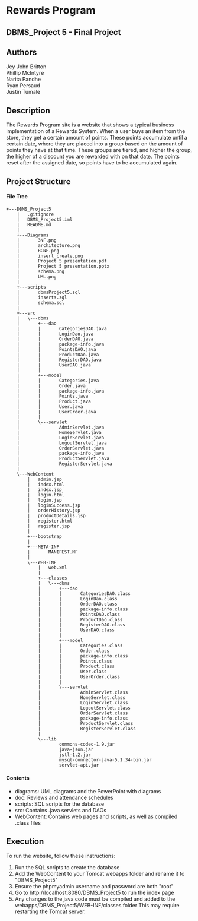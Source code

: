 # Rewards Program
## DBMS_Project 5 - Final Project

## Authors

Jey John Britton  
Phillip McIntyre  
Narita Pandhe  
Ryan Persaud  
Justin Tumale  

## Description

The Rewards Program site is a website that shows a typical business
implementation of a Rewards System. When a user buys an item from
the store, they get a certain amount of points. These points accumulate
until a certain date, where they are placed into a group based on the
amount of points they have at that time. These groups are tiered, and 
higher the group, the higher of a discount you are rewarded with on that
date. The points reset after the assigned date, so points have to be 
accumulated again.

## Project Structure
#### File Tree
```
+---DBMS_Project5
	|   .gitignore
	|   DBMS_Project5.iml
	|   README.md
	|   
	+---Diagrams
	|       3NF.png
	|       architecture.png
	|       BCNF.png
	|       insert_create.png
	|       Project 5 presentation.pdf
	|       Project 5 presentation.pptx
	|       schema.png
	|       UML.png
	|                       
	+---scripts
	|       dbmsProject5.sql
	|       inserts.sql
	|       schema.sql
	|       
	+---src
	|   \---dbms
	|       +---dao
	|       |       CategoriesDAO.java
	|       |       LoginDao.java
	|       |       OrderDAO.java
	|       |       package-info.java
	|       |       PointsDAO.java
	|       |       ProductDao.java
	|       |       RegisterDAO.java
	|       |       UserDAO.java
	|       |       
	|       +---model
	|       |       Categories.java
	|       |       Order.java
	|       |       package-info.java
	|       |       Points.java
	|       |       Product.java
	|       |       User.java
	|       |       UserOrder.java
	|       |       
	|       \---servlet
	|               AdminServlet.java
	|               HomeServlet.java
	|               LoginServlet.java
	|               LogoutServlet.java
	|               OrderServlet.java
	|               package-info.java
	|               ProductServlet.java
	|               RegisterServlet.java
	|               
	\---WebContent
		|   admin.jsp
		|   index.html
		|   index.jsp
		|   login.html
		|   login.jsp
		|   loginSuccess.jsp
		|   orderHistory.jsp
		|   productDetails.jsp
		|   register.html
		|   register.jsp
		|   
		+---bootstrap
		|           
		+---META-INF
		|       MANIFEST.MF
		|       
		\---WEB-INF
			|   web.xml
			|   
			+---classes
			|   \---dbms
			|       +---dao
			|       |       CategoriesDAO.class
			|       |       LoginDao.class
			|       |       OrderDAO.class
			|       |       package-info.class
			|       |       PointsDAO.class
			|       |       ProductDao.class
			|       |       RegisterDAO.class
			|       |       UserDAO.class
			|       |       
			|       +---model
			|       |       Categories.class
			|       |       Order.class
			|       |       package-info.class
			|       |       Points.class
			|       |       Product.class
			|       |       User.class
			|       |       UserOrder.class
			|       |       
			|       \---servlet
			|               AdminServlet.class
			|               HomeServlet.class
			|               LoginServlet.class
			|               LogoutServlet.class
			|               OrderServlet.class
			|               package-info.class
			|               ProductServlet.class
			|               RegisterServlet.class
			|               
			\---lib
					commons-codec-1.9.jar
					java-json.jar
					jstl-1.2.jar
					mysql-connector-java-5.1.34-bin.jar
					servlet-api.jar
```

#### Contents
* diagrams: UML diagrams and the PowerPoint with diagrams
* doc: Reviews and attendance schedules
* scripts: SQL scripts for the database
* src: Contains .java servlets and DAOs
* WebContent: Contains web pages and scripts, as well as compiled .class files

## Execution
To run the website, follow these instructions:
1. Run the SQL scripts to create the database
2. Add the WebContent to your Tomcat webapps folder and rename it to "DBMS_Project5"
3. Ensure the phpmyadmin username and password are both "root"
4. Go to http://localhost:8080/DBMS_Project5 to run the index page
5. Any changes to the java code must be compiled and added to the webapps/DBMS_Project5/WEB-INF/classes folder
This may require restarting the Tomcat server.
